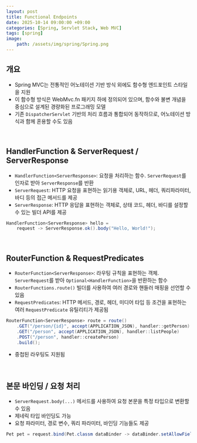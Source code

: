 ```yaml
---
layout: post
title: Functional Endpoints
date: 2025-10-14 09:00:00 +09:00
categories: [Spring, Servlet Stack, Web MVC]
tags: [spring]
image:
    path: /assets/img/spring/Spring.png
---
```


## 개요

- Spring MVC는 전통적인 어노테이션 기반 방식 외에도 함수형 엔드포인트 스타일을 지원
- 이 함수형 방식은 WebMvc.fn 패키지 하에 정의되어 있으며, 함수와 불변 개념을 중심으로 설계된 경량화된 프로그래밍 모델
- 기존 `DispatcherServlet` 기반의 처리 흐름과 통합되어 동작하므로, 어노테이션 방식과 함께 혼용할 수도 있음

<br>

## HandlerFunction & ServerRequest / ServerResponse

- `HandlerFunction<ServerResponse>`: 요청을 처리하는 함수. `ServerRequest`를 인자로 받아 `ServerResponse`를 반환
- `ServerRequest`: HTTP 요청을 표현하는 읽기용 객체로, URL, 헤더, 쿼리파라미터, 바디 등의 접근 메서드를 제공
- `ServerResponse`: HTTP 응답을 표현하는 객체로, 상태 코드, 헤더, 바디를 설정할 수 있는 빌더 API를 제공

```java
HandlerFunction<ServerResponse> hello = 
    request -> ServerResponse.ok().body("Hello, World!");
```

<br>

## RouterFunction & RequestPredicates

- `RouterFunction<ServerResponse>`: 라우팅 규칙을 표현하는 객체. `ServerRequest`를 받아 `Optional<HandlerFunction>`을 반환하는 함수
- `RouterFunctions.route()` 빌더를 사용하여 여러 경로와 핸들러 매핑을 선언할 수 있음
- `RequestPredicates`: HTTP 메서드, 경로, 헤더, 미디어 타입 등 조건을 표현하는 여러 `RequestPredicate` 유틸리티가 제공됨

```java
RouterFunction<ServerResponse> route = route()
    .GET("/person/{id}", accept(APPLICATION_JSON), handler::getPerson)
    .GET("/person", accept(APPLICATION_JSON), handler::listPeople)
    .POST("/person", handler::createPerson)
    .build();
```

- 중첩된 라우팅도 지원됨

<br>

## 본문 바인딩 / 요청 처리

- `ServerRequest.body(...)` 메서드를 사용하여 요청 본문을 특정 타입으로 변환할 수 있음
- 제네릭 타입 바인딩도 가능
- 요청 파라미터, 경로 변수, 쿼리 파라미터, 바인딩 기능들도 제공

```java
Pet pet = request.bind(Pet.classm dataBinder -> dataBinder.setAllowFields("name"));
```

<br>
